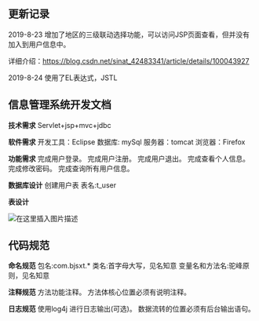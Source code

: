 ## 更新记录
2019-8-23 增加了地区的三级联动选择功能，可以访问JSP页面查看，但并没有加入到用户信息中。

详细介绍：https://blog.csdn.net/sinat_42483341/article/details/100043927

2019-8-24 使用了EL表达式，JSTL

## 信息管理系统开发文档

**技术需求**
Servlet+jsp+mvc+jdbc

**软件需求**
开发工具：Eclipse
数据库: mySql
服务器：tomcat
浏览器：Firefox

**功能需求**
完成用户登录。
完成用户注册。
完成用户退出。
完成查看个人信息。
完成修改密码。
完成查询所有用户信息。

**数据库设计**
创建用户表
表名:t_user

**表设计**

![在这里插入图片描述](https://img-blog.csdnimg.cn/20190822204942928.png?x-oss-process=image/watermark,type_ZmFuZ3poZW5naGVpdGk,shadow_10,text_aHR0cHM6Ly9ibG9nLmNzZG4ubmV0L3NpbmF0XzQyNDgzMzQx,size_1,color_FFFFFF,t_70)

## 代码规范
**命名规范**
包名:com.bjsxt.*
类名:首字母大写，见名知意
变量名和方法名:驼峰原则，见名知意

**注释规范**
方法功能注释。
方法体核心位置必须有说明注释。

**日志规范**
使用log4j 进行日志输出(可选)。
数据流转的位置必须有后台输出语句。

